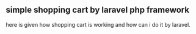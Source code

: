 ## simple shopping cart by laravel php framework
here is given how shopping cart is working and how can i do it by laravel.


